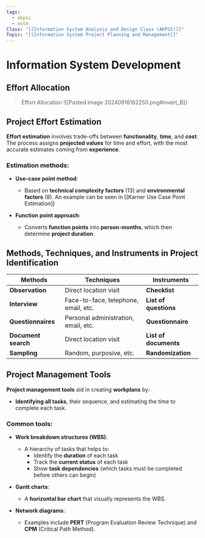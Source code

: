 ```yaml
---
tags:
  - akpsi
  - note
Class: "[[Information System Analysis and Design Class (AKPSI)]]"
Topic: "[[Information System Project Planning and Management]]"
---
```


# Information System Development

## Effort Allocation

> Effort Allocation
![[Pasted image 20240918162250.png#invert_B]]

## Project Effort Estimation

**Effort estimation** involves trade-offs between **functionality**, **time**, and **cost**. The process assigns **projected values** for time and effort, with the most accurate estimates coming from **experience**.

### Estimation methods:
- **Use-case point method**: 
  - Based on **technical complexity factors** (13) and **environmental factors** (8). An example can be seen in [[Karner Use Case Point Estimation]]
  
- **Function point approach**: 
  - Converts **function points** into **person-months**, which then determine **project duration**.

## Methods, Techniques, and Instruments in Project Identification

| **Methods**        | **Techniques**                            | **Instruments**       |
|--------------------|-------------------------------------------|-----------------------|
| **Observation**     | Direct location visit                     | **Checklist**         |
| **Interview**       | Face-to-face, telephone, email, etc.      | **List of questions**  |
| **Questionnaires**  | Personal administration, email, etc.      | **Questionnaire**      |
| **Document search** | Direct location visit                     | **List of documents**  |
| **Sampling**        | Random, purposive, etc.                   | **Randomization**      |

## Project Management Tools

**Project management tools** aid in creating **workplans** by:
- **Identifying all tasks**, their sequence, and estimating the time to complete each task.
  
### Common tools:
- **Work breakdown structures (WBS)**: 
  - A hierarchy of tasks that helps to:
    - Identify the **duration** of each task
    - Track the **current status** of each task
    - Show **task dependencies** (which tasks must be completed before others can begin)
  
- **Gantt charts**: 
  - A **horizontal bar chart** that visually represents the WBS.

- **Network diagrams**: 
  - Examples include **PERT** (Program Evaluation Review Technique) and **CPM** (Critical Path Method).

